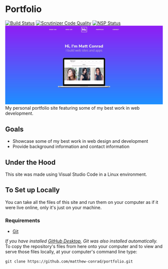 # Portfolio
[![Build Status](https://travis-ci.org/matthew-conrad/portfolio.svg?branch=master)](https://travis-ci.org/matthew-conrad/portfolio) [![Scrutinizer Code Quality](https://scrutinizer-ci.com/g/matthew-conrad/portfolio/badges/quality-score.png?b=master)](https://scrutinizer-ci.com/g/matthew-conrad/portfolio/?branch=master) [![NSP Status](https://nodesecurity.io/orgs/matthew-conrad/projects/7d5ee241-a31d-4cb6-8025-b29794046e5d/badge)](https://nodesecurity.io/orgs/matthew-conrad/projects/7d5ee241-a31d-4cb6-8025-b29794046e5d)
![screenshot](images/screenshot-main.jpeg)
My personal portfolio site featuring some of my best work in web development.
## Goals
- Showcase some of my best work in web design and development
- Provide background information and contact information
## Under the Hood
This site was made using Visual Studio Code in a Linux environment.
## To Set up Locally
You can take all the files of this site and run them on your computer as if it were live online, only it's just on your machine.
### Requirements
* [Git](http://git-scm.com/)

_If you have installed [GitHub Desktop](https://desktop.github.com), Git was also installed automatically._
To copy the repository's files from here onto your computer and to view and serve those files locally, at your computer's command line type:

```
git clone https://github.com/matthew-conrad/portfolio.git
```
